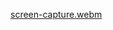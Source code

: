 [screen-capture.webm](https://user-images.githubusercontent.com/93946977/184506582-5f5800a4-2d57-4f98-b01e-e69460c49d6b.webm)
